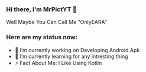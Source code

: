### Hi there, i'm MrPictYT 👋
Well Maybe You Can Call Me "OnlyEARA"

### Here are my status now:

- 🔭 I’m currently working on Developing Android Apk
- 🌱 I’m currently learning for any intresting thing
- ⚡ Fact About Me: I Like Using Kotlin 
<br />

